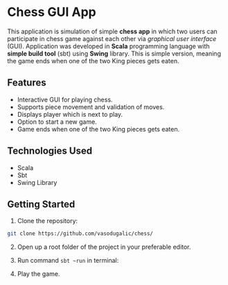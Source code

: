 # Chess GUI App

This application is simulation of simple **chess app** in which two users can participate in chess game against each other via *graphical user interface* (GUI). Application was developed in **Scala** programming language with **simple build tool** (sbt) using **Swing** library. This is simple version, meaning the game ends when one of the two King pieces gets eaten.

## Features
- Interactive GUI for playing chess.
- Supports piece movement and validation of moves.
- Displays player which is next to play.
- Option to start a new game.
- Game ends when one of the two King pieces gets eaten.

## Technologies Used
- Scala
- Sbt
- Swing Library

## Getting Started

1. Clone the repository:
  ```bash
  git clone https://github.com/vasodugalic/chess/
  ```

2. Open up a root folder of the project in your preferable editor.
  
3. Run command `sbt ~run` in terminal:

4. Play the game.
